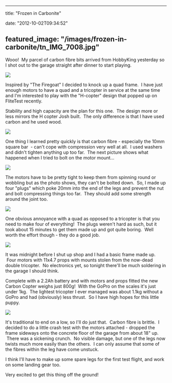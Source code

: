 
---
title: "Frozen in Carbonite"

date: "2012-10-02T09:34:52"

featured_image: "/images/frozen-in-carbonite/tn_IMG_7008.jpg"
---


Wooo!  My parcel of carbon fibre bits arrived from HobbyKing yesterday so I shot out to the garage straight after dinner to start playing.

<a href="http://logicalgenetics.com/assorted/upload/IMG_7008.JPG"> <img src="/images/frozen-in-carbonite/tn_IMG_7008.jpg"/> </a>

Inspired by "The Firegoat" I decided to knock up a quad frame.  I have just enough motors to have a quad and a tricopter in service at the same time and I'm interested to play with the "H-copter" design that popped up on FliteTest recently.

Stability and high capacity are the plan for this one.  The design more or less mirrors the H copter Josh built.  The only difference is that I have used carbon and he used wood.

<a href="http://logicalgenetics.com/assorted/upload/IMG_7019.JPG"> <img src="/images/frozen-in-carbonite/tn_IMG_7019.jpg"/> </a>

One thing I learned pretty quickly is that carbon fibre - especially the 10mm square bar  - can't cope with compression very well at all.  I used washers and didn't tighten anything up too far.  The next picture shows what happened when I tried to bolt on the motor mount...

<a href="http://logicalgenetics.com/assorted/upload/IMG_7023.JPG"> <img src="/images/frozen-in-carbonite/tn_IMG_7023.jpg"/> </a>

The motors have to be pretty tight to keep them from spinning round or wobbling but as the photo shows, they can't be bolted down.  So, I made up four "plugs" which poke 20mm into the end of the legs and prevent the nut and bolt compressing things too far.  They should add some strength around the joint too.

<a href="http://logicalgenetics.com/assorted/upload/IMG_7025.JPG"> <img src="/images/frozen-in-carbonite/tn_IMG_7025.jpg"/> </a>

One obvious annoyance with a quad as opposed to a tricopter is that you need to make four of everything!  The plugs weren't hard as such, but it took about 15 minutes to get them made up and got quite boring.  Well worth the effort though - they do a good job.

<a href="http://logicalgenetics.com/assorted/upload/IMG_7033.JPG"> <img src="/images/frozen-in-carbonite/tn_IMG_7033.jpg"/> </a>

It was midnight before I shut up shop and I had a basic frame made up.  Four motors with 11x4.7 props with mounts stolen from the now-dead double tricopter.  No electronics yet, so tonight there'll be much soldering in the garage I should think.

Complete with a 2.2Ah battery and with motors and props fitted the new Carbon Copter weighs just 800g!  With the GoPro on the scales it's just under 1kg.  The lightest tricopter I ever managed was about 1.1kg without a GoPro and had (obviously) less thrust.  So I have high hopes for this little puppy.

<a href="http://logicalgenetics.com/assorted/upload/IMG_7026.JPG"> <img src="/images/frozen-in-carbonite/tn_IMG_7026.jpg"/> </a>

It's traditional to end on a low, so I'll do just that.  Carbon fibre is brittle.  I decided to do a little crash test with the motors attached - dropped the frame sideways onto the concrete floor of the garage from about 18" up.  There was a sickening crunch.  No visible damage, but one of the legs now twists much more easily than the others.  I can only assume that some of the fibres within the leg have come unstuck.

I think I'll have to make up some spare legs for the first test flight, and work on some landing gear too.

Very excited to get this thing off the ground!